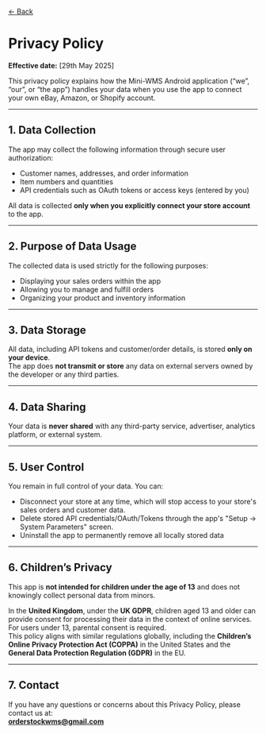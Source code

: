 [← Back](README.md)

# Privacy Policy

**Effective date:** [29th May 2025]

This privacy policy explains how the Mini-WMS Android application (“we”, “our”, or “the app”) handles your data when you use the app to connect your own eBay, Amazon, or Shopify account.

---

## 1. Data Collection

The app may collect the following information through secure user authorization:

- Customer names, addresses, and order information  
- Item numbers and quantities  
- API credentials such as OAuth tokens or access keys (entered by you)  

All data is collected **only when you explicitly connect your store account** to the app.

---

## 2. Purpose of Data Usage

The collected data is used strictly for the following purposes:

- Displaying your sales orders within the app  
- Allowing you to manage and fulfill orders  
- Organizing your product and inventory information  

---

## 3. Data Storage

All data, including API tokens and customer/order details, is stored **only on your device**.  
The app does **not transmit or store** any data on external servers owned by the developer or any third parties.

---

## 4. Data Sharing

Your data is **never shared** with any third-party service, advertiser, analytics platform, or external system.

---

## 5. User Control

You remain in full control of your data. You can:

- Disconnect your store at any time, which will stop access to your store's sales orders and customer data.  
- Delete stored API credentials/OAuth/Tokens through the app's "Setup -> System Parameters" screen.  
- Uninstall the app to permanently remove all locally stored data  

---

## 6. Children’s Privacy

This app is **not intended for children under the age of 13** and does not knowingly collect personal data from minors.

In the **United Kingdom**, under the **UK GDPR**, children aged 13 and older can provide consent for processing their data in the context of online services. For users under 13, parental consent is required.  
This policy aligns with similar regulations globally, including the **Children’s Online Privacy Protection Act (COPPA)** in the United States and the **General Data Protection Regulation (GDPR)** in the EU.

---

## 7. Contact

If you have any questions or concerns about this Privacy Policy, please contact us at:  
**[orderstockwms@gmail.com](mailto:orderstockwms@gmail.com)**
